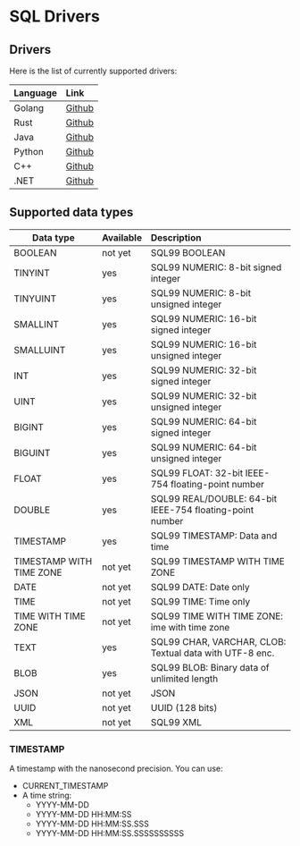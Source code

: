 # SQL Drivers

## Drivers

Here is the list of currently supported drivers:

| Language | Link                                                               |
| -------- | :----------------------------------------------------------------- |
| Golang   | [Github](https://github.com/siodb/siodb-go-driver)                 |
| Rust     | [Github](https://github.com/siodb/siodb-rust-driver)               |
| Java     | [Github](https://github.com/siodb/siodb-java-driver)               |
| Python   | [Github](https://github.com/siodb/siodb-python-driver)             |
| C++      | [Github](https://github.com/siodb/siodb-cxx-driver)                |
| .NET     | [Github](https://github.com/siodb/Siodb.EntityFrameworkCore.Siodb) |

## Supported data types

| Data type                | Available | Description                                              |
| ------------------------ | :-------- | :------------------------------------------------------- |
| BOOLEAN                  | not yet   | SQL99 BOOLEAN                                            |
| TINYINT                  | yes       | SQL99 NUMERIC: 8-bit signed integer                      |
| TINYUINT                 | yes       | SQL99 NUMERIC: 8-bit unsigned integer                    |
| SMALLINT                 | yes       | SQL99 NUMERIC: 16-bit signed integer                     |
| SMALLUINT                | yes       | SQL99 NUMERIC: 16-bit unsigned integer                   |
| INT                      | yes       | SQL99 NUMERIC: 32-bit signed integer                     |
| UINT                     | yes       | SQL99 NUMERIC: 32-bit unsigned integer                   |
| BIGINT                   | yes       | SQL99 NUMERIC: 64-bit signed integer                     |
| BIGUINT                  | yes       | SQL99 NUMERIC: 64-bit unsigned integer                   |
| FLOAT                    | yes       | SQL99 FLOAT: 32-bit IEEE-754 floating-point number       |
| DOUBLE                   | yes       | SQL99 REAL/DOUBLE: 64-bit IEEE-754 floating-point number |
| TIMESTAMP                | yes       | SQL99 TIMESTAMP: Data and time                           |
| TIMESTAMP WITH TIME ZONE | not yet   | SQL99 TIMESTAMP WITH TIME ZONE                           |
| DATE                     | not yet   | SQL99 DATE: Date only                                    |
| TIME                     | not yet   | SQL99 TIME: Time only                                    |
| TIME WITH TIME ZONE      | not yet   | SQL99 TIME WITH TIME ZONE: ime with time zone            |
| TEXT                     | yes       | SQL99 CHAR, VARCHAR, CLOB: Textual data with UTF-8 enc.  |
| BLOB                     | yes       | SQL99 BLOB: Binary data of unlimited length              |
| JSON                     | not yet   | JSON                                                     |
| UUID                     | not yet   | UUID (128 bits)                                          |
| XML                      | not yet   | SQL99 XML                                                |

### TIMESTAMP

A timestamp with the nanosecond precision. You can use:

- CURRENT_TIMESTAMP
- A time string:
  - YYYY-MM-DD
  - YYYY-MM-DD HH:MM:SS
  - YYYY-MM-DD HH:MM:SS.SSS
  - YYYY-MM-DD HH:MM:SS.SSSSSSSSSS
